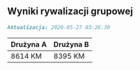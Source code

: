 ## Wyniki rywalizacji grupowej

```markdown
Aktualizacja: 2020-05-27 03:26:30
```

Drużyna A | Drużyna B
------------ | -------------
 8614 KM | 8395 KM